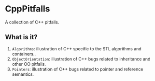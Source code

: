 # CppPitfalls

A collection of C++ pitfalls.

## What is it?

  1. `Algorithms`: illustration of C++ specific to the STL algorithms and
    containers..
  1. `ObjectOrientation`: illustration of C++ bugs related to inheritance and
    other OO pitfalls.
  1. `Pointers`: illustration of C++ bugs related to pointer and reference
    semantics.
